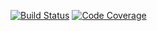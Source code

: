 [![Build Status](https://travis-ci.com/krevindiou/bn.svg?branch=master)](https://travis-ci.com/krevindiou/bn)
[![Code Coverage](https://codecov.io/gh/krevindiou/bn/branch/master/graph/badge.svg)](https://codecov.io/gh/krevindiou/bn)
